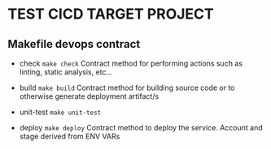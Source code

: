 # TEST CICD TARGET PROJECT
## Makefile devops contract


* check
`make check`
Contract method for performing actions such as linting, static analysis, etc...

* build
`make build`
Contract method for building source code or to otherwise generate deployment artifact/s

* unit-test
`make unit-test`

* deploy
`make deploy`
Contract method to deploy the service. Account and stage derived from ENV VARs

